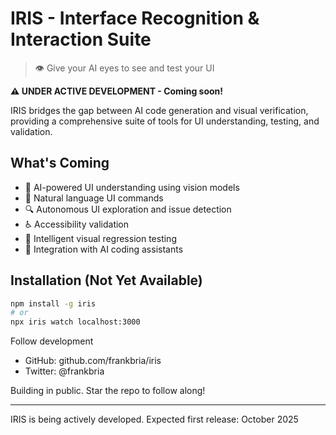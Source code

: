 # IRIS - Interface Recognition & Interaction Suite

> 👁️ Give your AI eyes to see and test your UI

**⚠️ UNDER ACTIVE DEVELOPMENT - Coming soon!**

IRIS bridges the gap between AI code generation and visual verification, providing a comprehensive suite of tools for UI understanding, testing, and validation.

## What's Coming

- 🤖 AI-powered UI understanding using vision models
- 🎯 Natural language UI commands
- 🔍 Autonomous UI exploration and issue detection  
- ♿ Accessibility validation
- 📸 Intelligent visual regression testing
- 🔌 Integration with AI coding assistants

## Installation (Not Yet Available)
```bash
npm install -g iris
# or
npx iris watch localhost:3000
```

Follow development
- GitHub: github.com/frankbria/iris
- Twitter: @frankbria

Building in public. Star the repo to follow along!

---
IRIS is being actively developed. Expected first release: October 2025

